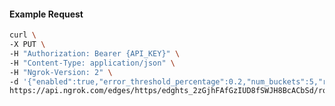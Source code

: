 <!-- Code generated for API Clients. DO NOT EDIT. -->

#### Example Request

```bash
curl \
-X PUT \
-H "Authorization: Bearer {API_KEY}" \
-H "Content-Type: application/json" \
-H "Ngrok-Version: 2" \
-d '{"enabled":true,"error_threshold_percentage":0.2,"num_buckets":5,"rolling_window":300,"tripped_duration":120,"volume_threshold":20}' \
https://api.ngrok.com/edges/https/edghts_2zGjhFAfGzIUD8fSWJH8BcACbSd/routes/edghtsrt_2zGjhAPKWmUvuZprm4ZKLXbzW6W/circuit_breaker
```
